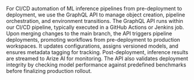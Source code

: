 For CI/CD automation of ML inference pipelines from pre-deployment to deployment, we use the GraphQL API to manage object creation, pipeline orchestration, and environment transitions. The GraphQL API runs within our CI/CD pipeline, typically executed in a GitHub Actions or Jenkins job. Upon merging changes to the main branch, the API triggers pipeline deployments, promoting workflows from pre-deployment to production workspaces. It updates configurations, assigns versioned models, and ensures metadata tagging for tracking. Post-deployment, inference results are streamed to Arize AI for monitoring. The API also validates deployment integrity by checking model performance against predefined benchmarks before finalizing production rollout.
